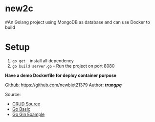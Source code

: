 # new2c

#An Golang project using MongoDB as database and can use Docker to build 

# Setup
1. `go get`  - install all dependency
2. `go build server.go` - Run the project on port 8080

**Have a demo Dockerfile for deploy container purpose**

Github: https://github.com/newbiet21379
Author: ***trungpq***

Source:
- [CRUD Source](https://levelup.gitconnected.com/working-with-mongodb-using-golang-754ead0c10c)
- [Go Basic](https://go.dev/tour/basics/1)
- [Go Gin Example](https://go.dev/doc/tutorial/web-service-gin)

